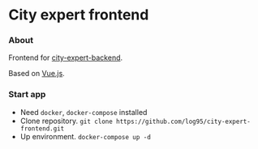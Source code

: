 # City expert frontend

### About
Frontend for [city-expert-backend](https://github.com/log95/city-expert-backend).

Based on [Vue.js](https://vuejs.org/).

### Start app
- Need `docker`, `docker-compose` installed
- Clone repository. `git clone https://github.com/log95/city-expert-frontend.git`
- Up environment. `docker-compose up -d`
